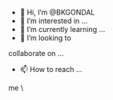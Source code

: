 - 👋 Hi, I’m @BKGONDAL
- 👀 I’m interested in ...
- 🌱 I’m currently learning ...
- 💞️ I’m looking to 



collaborate on ...
- 📫 How to reach  ...

me<!---
BKGONDAL/BKGONDAL is a ✨ special ✨ repository because its `README.md` (this file) appears on your GitHub profile.
You can click the Preview link to take a look at your changes.
--->
\\
